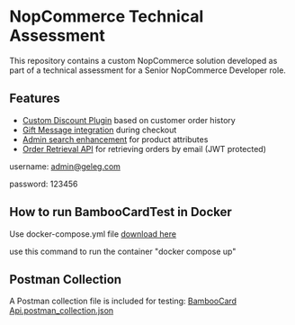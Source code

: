 # NopCommerce Technical Assessment

This repository contains a custom NopCommerce solution developed as part of a technical assessment for a Senior NopCommerce Developer role.

## Features

- [Custom Discount Plugin](https://github.com/Amin-Gamal/BambooCardTest/tree/main/src/Plugins/Nop.Plugin.DiscountRules.BambooCardDiscounts) based on customer order history
- [Gift Message integration](https://github.com/Amin-Gamal/BambooCardTest/tree/main/src/Plugins/Nop.Plugin.Widgets.CheckoutGiftMessage) during checkout
- [Admin search enhancement](https://github.com/Amin-Gamal/BambooCardTest/tree/main/src/Plugins/Nop.Plugin.Misc.ProductAttributeSearch) for product attributes
- [Order Retrieval API](https://github.com/Amin-Gamal/BambooCardTest/tree/main/src/Plugins/Nop.Plugin.Misc.BambooCardApi) for retrieving orders by email (JWT protected)

username: admin@geleg.com

password: 123456

## How to run BambooCardTest in Docker
Use docker-compose.yml file [download here](https://github.com/Amin-Gamal/BambooCardTest/blob/main/docker-compose.yml) 

use this command to run the container "docker compose up"

## Postman Collection
A Postman collection file is included for testing:
[BambooCard Api.postman_collection.json](https://github.com/Amin-Gamal/BambooCardTest/blob/main/BambooCard%20Api.postman_collection.json)
